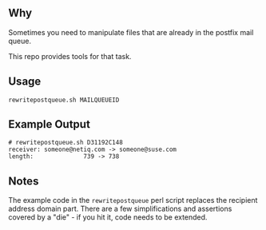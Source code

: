 ## Why

Sometimes you need to manipulate files that are already in the postfix mail queue.

This repo provides tools for that task.

## Usage

`rewritepostqueue.sh MAILQUEUEID`

## Example Output

```
# rewritepostqueue.sh D31192C148
receiver: someone@netiq.com -> someone@suse.com
length:              739 -> 738
```

## Notes

The example code in the `rewritepostqueue` perl script replaces the recipient address domain part.
There are a few simplifications and assertions covered by a "die" - if you hit it, code needs to be extended.
